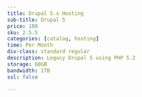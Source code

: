 ```yaml
---
title: Drupal 5.x Hosting
sub-title: Drupal 5
price: 100
sku: 2.5.5
categories: [catalog, hosting]
time: Per Month
div-class: standard regular
description: Legacy Drupal 5 using PHP 5.2
storage: 60GB
bandwidth: 1TB
ssl: false

---
```


